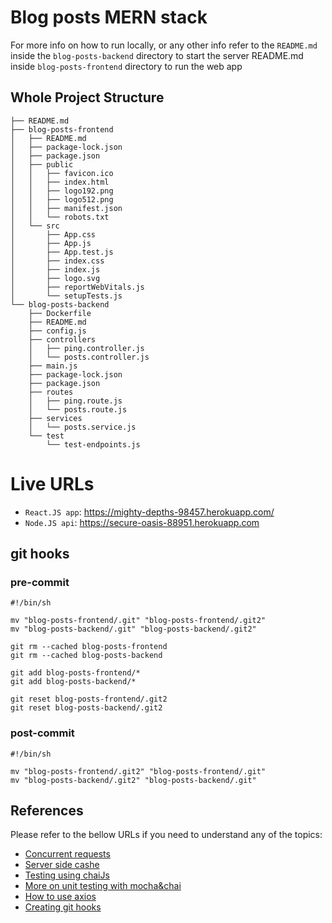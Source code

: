 # Blog posts MERN stack
For more info on how to run locally, or any other info refer to the `README.md` inside the `blog-posts-backend` directory to start the server README.md inside `blog-posts-frontend` directory to run the web app

## Whole Project Structure
```
├── README.md
├── blog-posts-frontend
│   ├── README.md
│   ├── package-lock.json
│   ├── package.json
│   ├── public
│   │   ├── favicon.ico
│   │   ├── index.html
│   │   ├── logo192.png
│   │   ├── logo512.png
│   │   ├── manifest.json
│   │   └── robots.txt
│   └── src
│       ├── App.css
│       ├── App.js
│       ├── App.test.js
│       ├── index.css
│       ├── index.js
│       ├── logo.svg
│       ├── reportWebVitals.js
│       └── setupTests.js
└── blog-posts-backend
    ├── Dockerfile
    ├── README.md
    ├── config.js
    ├── controllers
    │   ├── ping.controller.js
    │   └── posts.controller.js
    ├── main.js
    ├── package-lock.json
    ├── package.json
    ├── routes
    │   ├── ping.route.js
    │   └── posts.route.js
    ├── services
    │   └── posts.service.js
    └── test
        └── test-endpoints.js
```

# Live URLs
* `React.JS app`: https://mighty-depths-98457.herokuapp.com/
* `Node.JS api`: https://secure-oasis-88951.herokuapp.com


## git hooks
### pre-commit
```
#!/bin/sh

mv "blog-posts-frontend/.git" "blog-posts-frontend/.git2"
mv "blog-posts-backend/.git" "blog-posts-backend/.git2"

git rm --cached blog-posts-frontend
git rm --cached blog-posts-backend

git add blog-posts-frontend/*
git add blog-posts-backend/*

git reset blog-posts-frontend/.git2
git reset blog-posts-backend/.git2
```
### post-commit
```
#!/bin/sh

mv "blog-posts-frontend/.git2" "blog-posts-frontend/.git"
mv "blog-posts-backend/.git2" "blog-posts-backend/.git"
```
## References
Please refer to the bellow URLs if you need to understand any of the topics:
- [Concurrent requests](https://www.storyblok.com/tp/how-to-send-multiple-requests-using-axios)
- [Server side cashe](https://www.npmjs.com/package/apicache)
- [Testing using chaiJs](https://www.chaijs.com/)
- [More on unit testing with mocha&chai](https://buddy.works/guides/how-automate-nodejs-unit-tests-with-mocha-chai)
- [How to use axios](https://blog.logrocket.com/how-to-make-http-requests-like-a-pro-with-axios/)
- [Creating git hooks](https://stackoverflow.com/questions/34618950/git-ignore-git-folder)